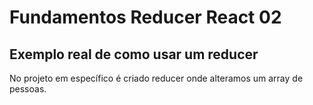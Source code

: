 # Fundamentos Reducer React 02

## Exemplo real de como usar um reducer

No projeto em específico é criado reducer onde alteramos um array de pessoas. 